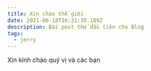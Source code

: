 ```yaml
---
title: Xin chào thế giới
date: 2021-06-18T16:31:35.189Z
description: Bài post thử đầu tiên cho Blog
tags:
  - jerry
---
```

Xin kính chào quý vị và các bạn